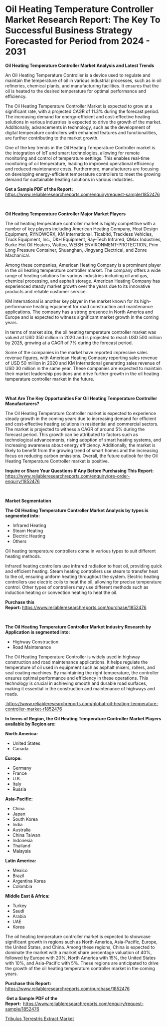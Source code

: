 <p><h1>Oil Heating Temperature Controller Market Research Report: The Key To Successful Business Strategy Forecasted for Period from 2024 - 2031</h1></p><p><strong>Oil Heating Temperature Controller Market Analysis and Latest Trends</strong></p>
<p><p>An Oil Heating Temperature Controller is a device used to regulate and maintain the temperature of oil in various industrial processes, such as in oil refineries, chemical plants, and manufacturing facilities. It ensures that the oil is heated to the desired temperature for optimal performance and efficiency.</p><p>The Oil Heating Temperature Controller Market is expected to grow at a significant rate, with a projected CAGR of 11.3% during the forecast period. The increasing demand for energy-efficient and cost-effective heating solutions in various industries is expected to drive the growth of the market. Additionally, advancements in technology, such as the development of digital temperature controllers with enhanced features and functionalities, are further contributing to the market growth.</p><p>One of the key trends in the Oil Heating Temperature Controller market is the integration of IoT and smart technologies, allowing for remote monitoring and control of temperature settings. This enables real-time monitoring of oil temperature, leading to improved operational efficiency and reduced maintenance costs. Furthermore, manufacturers are focusing on developing energy-efficient temperature controllers to meet the growing demand for sustainable heating solutions in various industries.</p></p>
<p><strong>Get a Sample PDF of the Report:&nbsp;</strong> <a href="https://www.reliableresearchreports.com/enquiry/request-sample/1852476">https://www.reliableresearchreports.com/enquiry/request-sample/1852476</a></p>
<p>&nbsp;</p>
<p><strong>Oil Heating Temperature Controller Major Market Players</strong></p>
<p><p>The oil heating temperature controller market is highly competitive with a number of key players including American Heating Company, Heat Design Equipment, RYNOWORX, KM International, Ticabltd, Trackless Vehicles, Truck Equipment, Inc., D&H Equipment, Ray-Tech Infrared, QMax Industries, Burke Hot Oil Heaters, Wattco, WEISH ENVIRONMENT-PROTECTION, Prim Long Pressure Container, Shuanghan, Jingyang Electrical, and Zonre Machanical.</p><p>Among these companies, American Heating Company is a prominent player in the oil heating temperature controller market. The company offers a wide range of heating solutions for various industries including oil and gas, chemical processing, and asphalt storage. American Heating Company has experienced steady market growth over the years due to its innovative products and reliable customer service.</p><p>KM International is another key player in the market known for its high-performance heating equipment for road construction and maintenance applications. The company has a strong presence in North America and Europe and is expected to witness significant market growth in the coming years.</p><p>In terms of market size, the oil heating temperature controller market was valued at USD 350 million in 2020 and is projected to reach USD 500 million by 2025, growing at a CAGR of 7% during the forecast period.</p><p>Some of the companies in the market have reported impressive sales revenue figures, with American Heating Company reporting sales revenue of USD 50 million in 2020 and KM International generating sales revenue of USD 30 million in the same year. These companies are expected to maintain their market leadership positions and drive further growth in the oil heating temperature controller market in the future.</p></p>
<p>&nbsp;</p>
<p><strong>What Are The Key Opportunities For Oil Heating Temperature Controller Manufacturers?</strong></p>
<p><p>The Oil Heating Temperature Controller market is expected to experience steady growth in the coming years due to increasing demand for efficient and cost-effective heating solutions in residential and commercial sectors. The market is projected to witness a CAGR of around 5% during the forecast period. This growth can be attributed to factors such as technological advancements, rising adoption of smart heating systems, and increasing awareness about energy efficiency. Additionally, the market is likely to benefit from the growing trend of smart homes and the increasing focus on reducing carbon emissions. Overall, the future outlook for the Oil Heating Temperature Controller market is positive.</p></p>
<p><strong>Inquire or Share Your Questions If Any Before Purchasing This Report:</strong> <a href="https://www.reliableresearchreports.com/enquiry/pre-order-enquiry/1852476">https://www.reliableresearchreports.com/enquiry/pre-order-enquiry/1852476</a></p>
<p>&nbsp;</p>
<p><strong>Market Segmentation</strong></p>
<p><strong>The Oil Heating Temperature Controller Market Analysis by types is segmented into:</strong></p>
<p><ul><li>Infrared Heating</li><li>Steam Heating</li><li>Electric Heating</li><li>Others</li></ul></p>
<p><p>Oil heating temperature controllers come in various types to suit different heating methods. </p><p>Infrared heating controllers use infrared radiation to heat oil, providing quick and efficient heating. Steam heating controllers use steam to transfer heat to the oil, ensuring uniform heating throughout the system. Electric heating controllers use electric coils to heat the oil, allowing for precise temperature control. Other types of controllers may use different methods such as induction heating or convection heating to heat the oil.</p></p>
<p><strong>Purchase this Report:&nbsp;</strong><a href="https://www.reliableresearchreports.com/purchase/1852476">https://www.reliableresearchreports.com/purchase/1852476</a></p>
<p>&nbsp;</p>
<p><strong>The Oil Heating Temperature Controller Market Industry Research by Application is segmented into:</strong></p>
<p><ul><li>Highway Construction</li><li>Road Maintenance</li></ul></p>
<p><p>The Oil Heating Temperature Controller is widely used in highway construction and road maintenance applications. It helps regulate the temperature of oil used in equipment such as asphalt mixers, rollers, and seal coating machines. By maintaining the right temperature, the controller ensures optimal performance and efficiency in these operations. This technology is crucial in achieving smooth and durable road surfaces, making it essential in the construction and maintenance of highways and roads.</p></p>
<p><a href="https://www.reliableresearchreports.com/global-oil-heating-temperature-controller-market-r1852476">&nbsp;https://www.reliableresearchreports.com/global-oil-heating-temperature-controller-market-r1852476</a></p>
<p><strong>In terms of Region, the Oil Heating Temperature Controller Market Players available by Region are:</strong></p>
<p>
    <p> <strong> North America: </strong>
        <ul>
            <li>United States</li>
            <li>Canada</li>
        </ul>
        </p> 
    <p> <strong> Europe: </strong>
        <ul>
            <li>Germany</li>
            <li>France</li>
            <li>U.K.</li>
            <li>Italy</li>
            <li>Russia</li>
        </ul>
        </p> 
    <p> <strong> Asia-Pacific: </strong>
        <ul>
            <li>China</li>
            <li>Japan</li>
            <li>South Korea</li>
            <li>India</li>
            <li>Australia</li>
            <li>China Taiwan</li>
            <li>Indonesia</li>
            <li>Thailand</li>
            <li>Malaysia</li>
        </ul>
        </p> 
    <p> <strong> Latin America: </strong>
        <ul>
            <li>Mexico</li>
            <li>Brazil</li>
            <li>Argentina Korea</li>
            <li>Colombia</li>
        </ul>
        </p> 
    <p> <strong> Middle East & Africa: </strong>
        <ul>
            <li>Turkey</li>
            <li>Saudi</li>
            <li>Arabia</li>
            <li>UAE</li>
            <li>Korea</li>
        </ul>
    </p>
    </p>
<p><p>The oil heating temperature controller market is expected to showcase significant growth in regions such as North America, Asia-Pacific, Europe, the United States, and China. Among these regions, China is expected to dominate the market with a market share percentage valuation of 40%, followed by Europe with 20%, North America with 15%, the United States with 10%, and Asia-Pacific with 5%. These regions are anticipated to drive the growth of the oil heating temperature controller market in the coming years.</p></p>
<p><strong>Purchase this Report: </strong><a href="https://www.reliableresearchreports.com/purchase/1852476">https://www.reliableresearchreports.com/purchase/1852476</a></p>
<p>&nbsp;<strong>Get a Sample PDF of the Report:&nbsp;&nbsp;</strong><a href="https://www.reliableresearchreports.com/enquiry/request-sample/1852476">https://www.reliableresearchreports.com/enquiry/request-sample/1852476</a></p>
<p><strong></strong></p>
<p><p><a href="https://fearless-okapi-6c8.notion.site/Tribulus-Terrestris-Extract-Market-Analysis-and-Sze-Forecasted-for-period-from-2024-to-2031-540dea7dea53475ba8906b26e53c30bf">Tribulus Terrestris Extract Market</a></p></p>